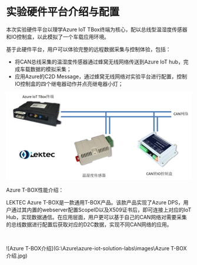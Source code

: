 # 实验硬件平台介绍与配置

本次实验硬件平台以理学Azure IoT TBox终端为核心，配以总线型温湿度传感器和IO控制盒，以此模拟了一个车载应用环境。

基于此硬件平台，用户可以体验完整的远程数据采集与控制体验，包括：

- 将CAN总线采集的温湿度传感器通过蜂窝无线网络传送到Azure IoT hub，完成车载数据的模拟采集；
- 应用Azure的C2D Message，通过蜂窝无线网络对实验平台进行配置，控制IO控制盒的四个继电器动作并点亮继电器小灯；



![硬件平台示意图](https://github.com/xiongyu0523/azure-iot-solution-labs/blob/main/images/%E7%A1%AC%E4%BB%B6%E5%B9%B3%E5%8F%B0%E7%A4%BA%E6%84%8F%E5%9B%BE.jpg)



Azure T-BOX性能介绍：

LEKTEC Azure T-BOX是一款通用T-BOX产品。该款产品实现了Azure DPS，用户通过其内置的webserver配置ScopeID以及X509证书后，即可连接上对应的IoT Hub，实现数据通信。在应用层面，用户更可以基于自己的CAN网络对需要采集的总线数据进行配置后获取对应的D2C数据，实现不同CAN网络的应用。

![]()

![Azure T-BOX介绍](G:\Azure\azure-iot-solution-labs\images\Azure T-BOX介绍.jpg)

